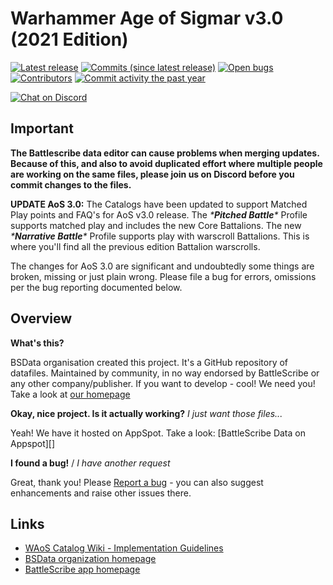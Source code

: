 Warhammer Age of Sigmar v3.0 (2021 Edition)
============================

[![Latest release](https://img.shields.io/github/release/BSData/warhammer-age-of-sigmar.svg?style=flat-square)](https://github.com/BSData/warhammer-age-of-sigmar/releases/latest)
[![Commits (since latest release)](https://img.shields.io/github/commits-since/BSData/warhammer-age-of-sigmar/latest.svg?style=flat-square)](https://github.com/BSData/warhammer-age-of-sigmar/releases)
[![Open bugs](https://img.shields.io/github/issues/BSData/warhammer-age-of-sigmar/bug.svg?style=flat-square&label=bugs)](https://github.com/BSData/warhammer-age-of-sigmar/issues?q=is%3Aissue+is%3Aopen+label%3Abug)
[![Contributors](https://img.shields.io/github/contributors/BSData/warhammer-age-of-sigmar.svg?style=flat-square)](https://github.com/BSData/warhammer-age-of-sigmar/graphs/contributors)
[![Commit activity the past year](https://img.shields.io/github/commit-activity/y/BSData/warhammer-age-of-sigmar.svg?style=flat-square)](https://github.com/BSData/warhammer-age-of-sigmar/pulse/monthly)

[![Chat on Discord](https://img.shields.io/discord/558412685981777922.svg?logo=discord&style=popout-square)](https://www.bsdata.net/discord)

## Important ##

**The Battlescribe data editor can cause problems when merging updates. Because of this, and also to avoid duplicated 
effort where multiple people are working on the same files, please join us on Discord before you commit changes to the files.**

**UPDATE AoS 3.0:**
The Catalogs have been updated to support Matched Play points and FAQ's for AoS v3.0 release. 
The **\***Pitched Battle***\** Profile supports matched play and includes the new Core Battalions.
The new **\***Narrative Battle***\** Profile supports play with warscroll Battalions.  This is where you'll find all the previous
edition Battalion warscrolls.

The changes for AoS 3.0 are significant and undoubtedly some things are broken, missing or just plain wrong.  Please file a bug
for errors, omissions per the bug reporting documented below.

## Overview ##

__What's this?__

BSData organisation created this project. It's a GitHub repository of datafiles.
Maintained by community, in no way endorsed by BattleScribe or any other company/publisher. If you want
to develop - cool! We need you! Take a look at [our homepage][BSData.net]

__Okay, nice project. Is it actually working?__ _I just want those files..._

Yeah! We have it hosted on AppSpot. Take a look: [BattleScribe Data on Appspot][]

__I found a bug!__ / *I have another request*

Great, thank you! Please [Report a bug][bug report] - you can also suggest enhancements and raise other issues there.

## Links ##

* [WAoS Catalog Wiki - Implementation Guidelines]
* [BSData organization homepage][BSData.net]
* [BattleScribe app homepage](https://www.battlescribe.net/)

[WAoS Catalog Wiki - Implementation Guidelines]: https://github.com/BSData/warhammer-age-of-sigmar/wiki/Implementation-Guidelines
[BSData.net]: https://www.bsdata.net/
[bug report]: https://github.com/BSData/warhammer-age-of-sigmar/issues/new/choose
